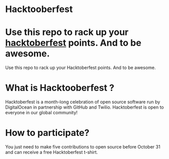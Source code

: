 # Hacktooberfest

Use this repo to rack up your [hacktoberfest](https://hacktoberfest.digitalocean.com/) points. And to be awesome.
=======
Use this repo to rack up your Hacktoberfest points. And to be awesome.

# What is Hacktooberfest ?

Hacktoberfest is a month-long celebration of open source software run by DigitalOcean in partnership with GitHub and Twilio. Hacktoberfest is open to everyone in our global community!

# How to participate?
You just need to make five contributions to open source before October 31 and can receive a free Hacktoberfest t-shirt.
